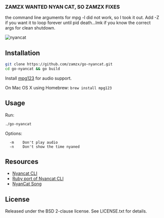 ### ZAMZX WANTED NYAN CAT, SO ZAMZX FIXES

the command line arguments for mpg -l did not work, so I took it out. Add -Z if you want it to loop forever until pid death...lmk if you know the correct args for clean shutdown. 

![nyancat](http://i.imgur.com/4YSU5J6.gif)

## Installation

```sh
git clone https://github.com/zamzx/go-nyancat.git
cd go-nyancat && go build
```

Install [mpg123](http://www.mpg123.de/) for audio support.

On Mac OS X using Homebrew: `brew install mpg123`

## Usage

Run:

```sh
./go-nyancat
```

Options:

```
  -m    Don't play audio
  -n    Don't show the time nyaned
```

## Resources

- [Nyancat CLI](https://github.com/klange/nyancat)
- [Ruby port of Nyancat CLI](https://github.com/andatche/ruby_nyancat)
- [NyanCat Song](http://momolabo.lolipop.jp/nyancatsong/Nyan/Nyanyanyanyanyanyanya%21.html)

## License

Released under the BSD 2-clause license. See LICENSE.txt for details.
